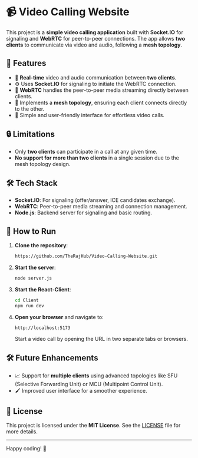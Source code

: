 # 📹 Video Calling Website

This project is a **simple video calling application** built with **Socket.IO** for signaling and **WebRTC** for peer-to-peer connections. The app allows **two clients** to communicate via video and audio, following a **mesh topology**.

## 🚀 Features

- 🔄 **Real-time** video and audio communication between **two clients**.
- ⚙️ Uses **Socket.IO** for signaling to initiate the WebRTC connection.
- 🔗 **WebRTC** handles the peer-to-peer media streaming directly between clients.
- 🧩 Implements a **mesh topology**, ensuring each client connects directly to the other.
- 🎨 Simple and user-friendly interface for effortless video calls.

## 🔒 Limitations

- Only **two clients** can participate in a call at any given time.
- **No support for more than two clients** in a single session due to the mesh topology design.

## 🛠️ Tech Stack

- **Socket.IO**: For signaling (offer/answer, ICE candidates exchange).
- **WebRTC**: Peer-to-peer media streaming and connection management.
- **Node.js**: Backend server for signaling and basic routing.

## 📝 How to Run

1. **Clone the repository**:
    ```bash
    https://github.com/TheRajHub/Video-Calling-Website.git
    ```

2. **Start the server**:
    ```bash
    node server.js
    ```

3. **Start the React-Client**:
    ```bash
    cd Client
    npm run dev
    ```

4. **Open your browser** and navigate to:
    ```
    http://localhost:5173
    ```
   Start a video call by opening the URL in two separate tabs or browsers.

## 🛠️ Future Enhancements

- 📈 Support for **multiple clients** using advanced topologies like SFU (Selective Forwarding Unit) or MCU (Multipoint Control Unit).
- 🖌️ Improved user interface for a smoother experience.

## 📄 License

This project is licensed under the **MIT License**. See the [LICENSE](LICENSE) file for more details.

---

Happy coding! 🎉
